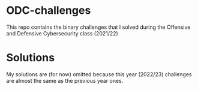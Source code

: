 # ODC-challenges
This repo contains the binary challenges that I solved during the Offensive and Defensive Cybersecurity class (2021/22)

# Solutions
My solutions are (for now) omitted because this year (2022/23) challenges are almost the same as the previous year ones.
